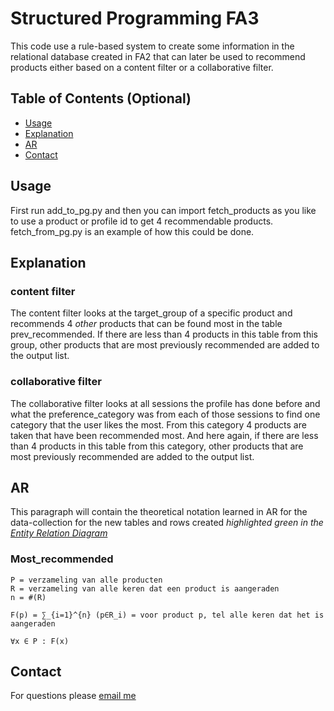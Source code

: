 # Structured Programming FA3

This code use a rule-based system to create some information in the relational database created in FA2 that can later be used to recommend products either based on a content filter or a collaborative filter.

## Table of Contents (Optional)

- [Usage](#usage)
- [Explanation](#explanation)
- [AR](#ar)
- [Contact](#contact)

## Usage

First run add_to_pg.py and then you can import fetch_products as you like to use a product or profile id to get 4 recommendable products. fetch_from_pg.py is an example of how this could be done.

## Explanation

### content filter
The content filter looks at the target_group of a specific product and recommends 4 *other* products that can be found most in the table prev_recommended. If there are less than 4 products in this table from this group, other products that are most previously recommended are added to the output list.

### collaborative filter
The collaborative filter looks at all sessions the profile has done before and what the preference_category was from each of those sessions to find one category that the user likes the most. From this category 4 products are taken that have been recommended most. And here again, if there are less than 4 products in this table from this category, other products that are most previously recommended are added to the output list.

## AR

This paragraph will contain the theoretical notation learned in AR for the data-collection for the new tables and rows created *highlighted green in the [Entity Relation Diagram](./ERD.png)*

### Most_recommended
```
P = verzameling van alle producten
R = verzameling van alle keren dat een product is aangeraden
n = #(R)

F(p) = ∑_{i=1}^{n} (p∈R_i) = voor product p, tel alle keren dat het is aangeraden

∀x ∈ P : F(x)
```



## Contact

For questions please [email me](mailto:pepijn.devue@student.hu.nl)

